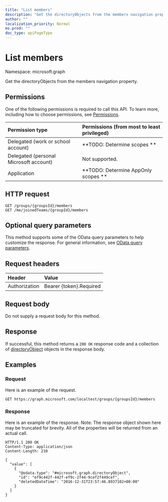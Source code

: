 ```yaml
---
title: "List members"
description: "Get the directoryObjects from the members navigation property."
author: ""
localization_priority: Normal
ms.prod: ""
doc_type: apiPageType
---
```


# List members

Namespace: microsoft.graph

Get the directoryObjects from the members navigation property.

## Permissions
One of the following permissions is required to call this API. To learn more, including how to choose permissions, see [Permissions](/concepts/permissions-reference.md).

|Permission type|Permissions (from most to least privileged)|
|:---|:---|
|Delegated (work or school account)|**TODO: Determine scopes **|
|Delegated (personal Microsoft account)|Not supported.|
|Application|**TODO: Determine AppOnly scopes **|

## HTTP request
<!-- {
  "blockType": "ignored"
}
-->
``` http
GET /groups/{groupsId}/members
GET /me/joinedTeams/{groupId}/members
```

## Optional query parameters
This method supports some of the OData query parameters to help customize the response. For general information, see [OData query parameters](/graph/query-parameters).

## Request headers
|Header|Value|
|:---|:---|
|Authorization|Bearer {token}.Required|

## Request body
Do not supply a request body for this method.

## Response
If successful, this method returns a `200 OK` response code and a collection of [directoryObject](../resources/directoryobject.md) objects in the response body.

## Examples

### Request
Here is an example of the request.
<!-- {
  "blockType": "request",
  "name": "get_directoryobject"
}
-->
``` http
GET https://graph.microsoft.com/localtest/groups/{groupsId}/members
```

### Response
Here is an example of the response. Note: The response object shown here may be truncated for brevity. All of the properties will be returned from an actual call.
<!-- {
  "blockType": "response",
  "truncated": true,
  "@odata.type": "collection(microsoft.graph.directoryobject)"
}
-->
``` http
HTTP/1.1 200 OK
Content-Type: application/json
Content-Length: 210

{
  "value": [
    {
      "@odata.type": "#microsoft.graph.directoryObject",
      "id": "ef9c442f-442f-ef9c-2f44-9cef2f449cef",
      "deletedDateTime": "2016-12-31T23:57:46.8937102+00:00"
    }
  ]
}
```

